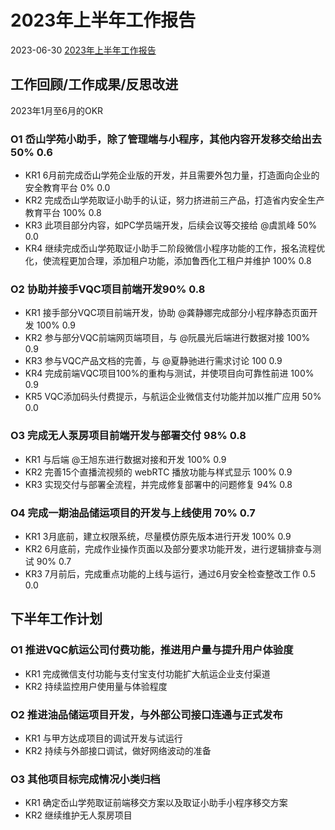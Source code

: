 # 2023年上半年工作报告

2023-06-30
[2023年上半年工作报告](https://vuefes.jp/2022/)


## 工作回顾/工作成果/反思改进

2023年1月至6月的OKR

### O1 岙山学苑小助手，除了管理端与小程序，其他内容开发移交给出去 50% 0.6

- KR1 6月前完成岙山学苑企业版的开发，并且需要外包力量，打造面向企业的安全教育平台 0% 0.0
- KR2 完成岙山学苑取证小助手的认证，努力挤进前三产品，打造省内安全生产教育平台 100% 0.8
- KR3 此项目部分内容，如PC学员端开发，后续会议等交接给 @虞凯峰 50% 0.0
- KR4 继续完成岙山学苑取证小助手二阶段微信小程序功能的工作，报名流程优化，使流程更加合理，添加租户功能，添加鲁西化工租户并维护 100% 0.8 

### O2 协助并接手VQC项目前端开发​ 90% 0.8

- KR1 接手部分VQC项目前端开发，协助 @龚静娜完成部分小程序静态页面开发 100% 0.9
- KR2 参与部分VQC前端网页端项目，与 @阮晨光后端进行数据对接 100% 0.9
- KR3 参与VQC产品文档的完善，与 @夏静驰进行需求讨论 100 0.9
- KR4 完成前端VQC项目100%的重构与测试，并使项目向可靠性前进 100% 0.9
- KR5 VQC添加码头付费提示，与航运企业微信支付功能并加以推广应用 50% 0.0

### O3 完成无人泵房项目前端开发与部署交付 98% 0.8

- KR1 与后端​ @王旭东进行数据对接和开发​ 100% 0.9
- KR2 完善15个直播流视频的 webRTC 播放功能与样式显示​ 100% 0.9
- KR3 实现交付与部署全流程，并完成修复部署中的问题修复 94% 0.8

### O4 完成一期油品储运项目的开发与上线使用 70% 0.7

- KR1 3月底前，建立权限系统，尽量模仿原先版本进行开发 100% 0.9
- KR2 6月底前，完成作业操作页面以及部分要求功能开发，进行逻辑排查与测试 90% 0.7
- KR3 7月前后，完成重点功能的上线与运行，通过6月安全检查整改工作 0.5 0.0


## 下半年工作计划

### O1 推进VQC航运公司付费功能，推进用户量与提升用户体验度​

- KR1 完成微信支付功能与支付宝支付功能扩大航运企业支付渠道​
- KR2 持续监控用户使用量与体验程度​

### O2 推进油品储运项目开发，与外部公司接口连通与正式发布

- KR1 与甲方达成项目的调试开发与试运行
- KR2 持续与外部接口调试，做好网络波动的准备

### O3 其他项目标完成情况小类归档

- KR1 确定岙山学苑取证前端移交方案以及取证小助手小程序移交方案​
- KR2 继续维护无人泵房项目
